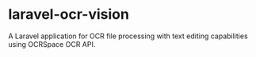 # laravel-ocr-vision
A Laravel application for OCR file processing with text editing capabilities using OCRSpace OCR API.
